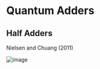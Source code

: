 # Quantum Adders

## Half Adders

Nielsen and Chuang (2011)

![image](https://github.com/nelsongarrido/quantumAdders-/assets/6036814/1556c27b-8616-4284-b1bb-926274a8d498)
